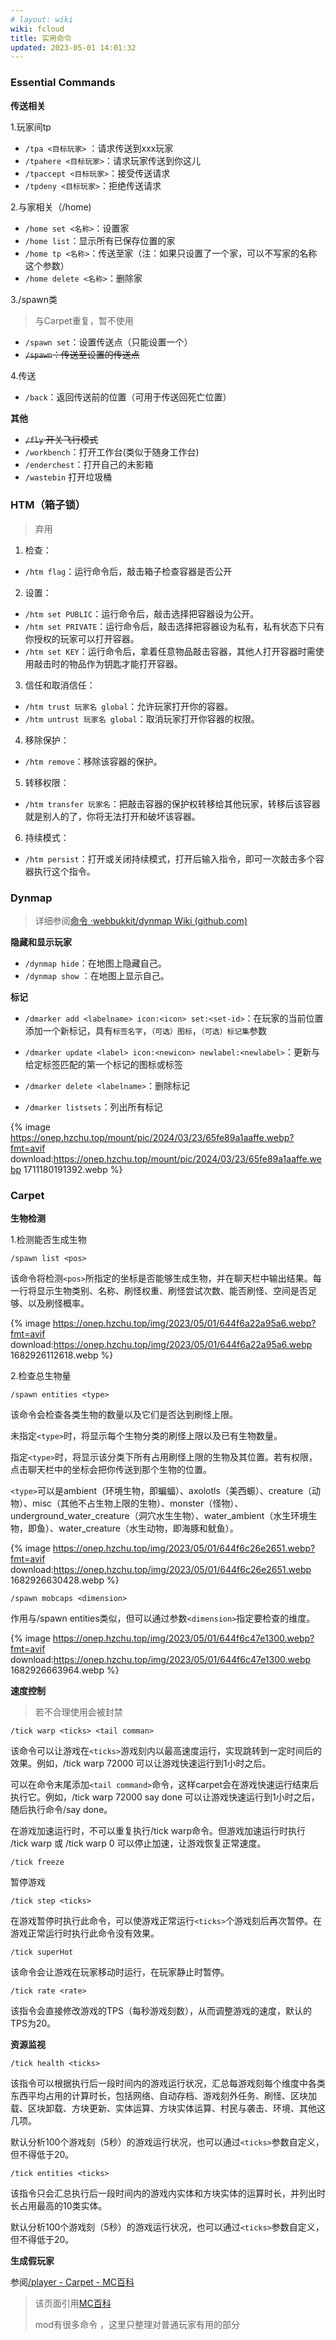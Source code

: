 ```yaml
---
# layout: wiki
wiki: fcloud
title: 实用命令
updated: 2023-05-01 14:01:32
---
```


### Essential Commands

**传送相关**

1.玩家间tp

- `/tpa <目标玩家>` ：请求传送到xxx玩家
- `/tpahere <目标玩家>`：请求玩家传送到你这儿
- `/tpaccept <目标玩家>`：接受传送请求
- `/tpdeny <目标玩家>`：拒绝传送请求

2.与家相关（/home)

- `/home set <名称>`：设置家
- `/home list`：显示所有已保存位置的家
- `/home tp <名称>`：传送至家（注：如果只设置了一个家，可以不写家的名称这个参数）
- `/home delete <名称>`：删除家

3./spawn类

> 与Carpet重复，暂不使用

- `/spawn set`：设置传送点（只能设置一个）
- ~~`/spawn`：传送至设置的传送点~~

4.传送

- `/back`：返回传送前的位置（可用于传送回死亡位置）

**其他**

- ~~`/fly` 开关飞行模式~~
- `/workbench`：打开工作台(类似于随身工作台)
- `/enderchest`：打开自己的未影箱
- `/wastebin` 打开垃圾桶

### HTM（箱子锁）

> 弃用

1. 检查：

- `/htm flag`：运行命令后，敲击箱子检查容器是否公开

2. 设置：

- `/htm set PUBLIC`：运行命令后，敲击选择把容器设为公开。
- `/htm set PRIVATE`：运行命令后，敲击选择把容器设为私有，私有状态下只有你授权的玩家可以打开容器。
- `/htm set KEY`：运行命令后，拿着任意物品敲击容器，其他人打开容器时需使用敲击时的物品作为钥匙才能打开容器。

3. 信任和取消信任：

- `/htm trust 玩家名 global`：允许玩家打开你的容器。
- `/htm untrust 玩家名 global`：取消玩家打开你容器的权限。


4. 移除保护：

- `/htm remove`：移除该容器的保护。

5. 转移权限：

- `/htm transfer 玩家名`：把敲击容器的保护权转移给其他玩家，转移后该容器就是别人的了，你将无法打开和破坏该容器。

6. 持续模式：

- `/htm persist`：打开或关闭持续模式，打开后输入指令，即可一次敲击多个容器执行这个指令。

### Dynmap

> 详细参阅[命令 ·webbukkit/dynmap Wiki (github.com)](https://github.com/webbukkit/dynmap/wiki/Commands)
>

**隐藏和显示玩家**

- `/dynmap hide`：在地图上隐藏自己。
- `/dynmap show` ：在地图上显示自己。

**标记**

- `/dmarker add <labelname> icon:<icon> set:<set-id>`：在玩家的当前位置添加一个新标记，具有`标签名字`，`（可选）图标`，`（可选）标记集`参数
- `/dmarker update <label> icon:<newicon> newlabel:<newlabel>`：更新与给定标签匹配的第一个标记的图标或标签

- `/dmarker delete <labelname>`：删除标记
- `/dmarker listsets`：列出所有标记

{% image https://onep.hzchu.top/mount/pic/2024/03/23/65fe89a1aaffe.webp?fmt=avif download:https://onep.hzchu.top/mount/pic/2024/03/23/65fe89a1aaffe.webp 1711180191392.webp %}

### Carpet

**生物检测**

1.检测能否生成生物

```
/spawn list <pos>
```

该命令将检测`<pos>`所指定的坐标是否能够生成生物，并在聊天栏中输出结果。每一行将显示生物类别、名称、刷怪权重、刷怪尝试次数、能否刷怪、空间是否足够、以及刷怪概率。

{% image https://onep.hzchu.top/img/2023/05/01/644f6a22a95a6.webp?fmt=avif download:https://onep.hzchu.top/img/2023/05/01/644f6a22a95a6.webp 1682926112618.webp %}

2.检查总生物量

```
/spawn entities <type> 
```

该命令会检查各类生物的数量以及它们是否达到刷怪上限。

未指定`<type>`时，将显示每个生物分类的刷怪上限以及已有生物数量。

指定`<type>`时，将显示该分类下所有占用刷怪上限的生物及其位置。若有权限，点击聊天栏中的坐标会把你传送到那个生物的位置。

`<type>`可以是ambient（环境生物，即蝙蝠）、axolotls（美西螈）、creature（动物）、misc（其他不占生物上限的生物）、monster（怪物）、underground_water_creature（洞穴水生生物）、water_ambient（水生环境生物，即鱼）、water_creature（水生动物，即海豚和鱿鱼）。

{% image https://onep.hzchu.top/img/2023/05/01/644f6c26e2651.webp?fmt=avif download:https://onep.hzchu.top/img/2023/05/01/644f6c26e2651.webp 1682926630428.webp %}

```
/spawn mobcaps <dimension>
```

作用与/spawn entities类似，但可以通过参数`<dimension>`指定要检查的维度。

{% image https://onep.hzchu.top/img/2023/05/01/644f6c47e1300.webp?fmt=avif download:https://onep.hzchu.top/img/2023/05/01/644f6c47e1300.webp 1682926663964.webp %}

**速度控制**

> 若不合理使用会被封禁

```
/tick warp <ticks> <tail comman>
```

该命令可以让游戏在`<ticks>`游戏刻内以最高速度运行，实现跳转到一定时间后的效果。例如，/tick warp 72000 可以让游戏快速运行到1小时之后。

可以在命令末尾添加`<tail command>`命令，这样carpet会在游戏快速运行结束后执行它。例如，/tick warp 72000 say done 可以让游戏快速运行到1小时之后，随后执行命令/say done。

在游戏加速运行时，不可以重复执行/tick warp命令。但游戏加速运行时执行 /tick warp 或 /tick warp 0 可以停止加速，让游戏恢复正常速度。

```
/tick freeze
```

暂停游戏

```
/tick step <ticks>
```

在游戏暂停时执行此命令，可以使游戏正常运行`<ticks>`个游戏刻后再次暂停。在游戏正常运行时执行此命令没有效果。

```
/tick superHot
```

该命令会让游戏在玩家移动时运行，在玩家静止时暂停。

```
/tick rate <rate>
```

该指令会直接修改游戏的TPS（每秒游戏刻数），从而调整游戏的速度，默认的TPS为20。

**资源监视**

```
/tick health <ticks>
```

该指令可以根据执行后一段时间内的游戏运行状况，汇总每游戏刻每个维度中各类东西平均占用的计算时长，包括网络、自动存档、游戏刻外任务、刷怪、区块加载、区块卸载、方块更新、实体运算、方块实体运算、村民与袭击、环境、其他这几项。

默认分析100个游戏刻（5秒）的游戏运行状况，也可以通过`<ticks>`参数自定义，但不得低于20。

```
/tick entities <ticks>
```

该指令只会汇总执行后一段时间内的游戏内实体和方块实体的运算时长，并列出时长占用最高的10类实体。

默认分析100个游戏刻（5秒）的游戏运行状况，也可以通过`<ticks>`参数自定义，但不得低于20。

**生成假玩家**

参阅[/player - Carpet - MC百科](https://www.mcmod.cn/item/670880.html)



> 该页面引用[MC百科](https://www.mcmod.cn/)
>
> mod有很多命令 ，这里只整理对普通玩家有用的部分

